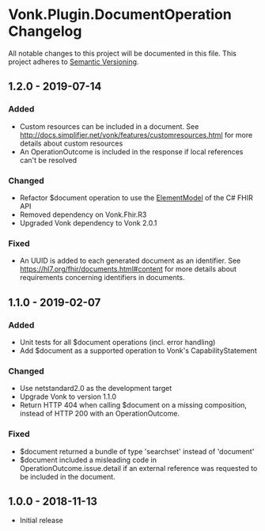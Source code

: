 # Vonk.Plugin.DocumentOperation Changelog

All notable changes to this project will be documented in this file.
This project adheres to [Semantic Versioning](http://semver.org/).

## 1.2.0 - 2019-07-14

### Added
- Custom resources can be included in a document. See http://docs.simplifier.net/vonk/features/customresources.html for more details about custom resources
- An OperationOutcome is included in the response if local references can't be resolved

### Changed
- Refactor $document operation to use the [ElementModel](http://docs.simplifier.net/fhirnetapi/parsing/intro-to-elementmodel.html) of the C# FHIR API
- Removed dependency on Vonk.Fhir.R3
- Upgraded Vonk dependency to Vonk 2.0.1

### Fixed
- An UUID is added to each generated document as an identifier. See https://hl7.org/fhir/documents.html#content for more details about requirements concerning identifiers in documents.

## 1.1.0 - 2019-02-07

### Added
- Unit tests for all $document operations (incl. error handling)
- Add $document as a supported operation to Vonk's CapabilityStatement

### Changed
- Use netstandard2.0 as the development target
- Upgrade Vonk to version 1.1.0
- Return HTTP 404 when calling $document on a missing composition, instead of HTTP 200 with an OperationOutcome.

### Fixed
- $document returned a bundle of type 'searchset' instead of 'document'
- $document included a misleading code in OperationOutcome.issue.detail if an external reference was requested to be included in the document.

## 1.0.0 - 2018-11-13
- Initial release
